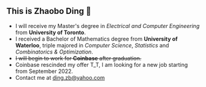 ## This is Zhaobo Ding 👋

- I will receive my Master's degree in *Electrical and Computer Engineering* from **University of Toronto**.
- I received a Bachelor of Mathematics degree from **University of Waterloo**, triple majored in *Computer Science*, *Statistics* and *Combinatorics & Optimization*.
- <s>I will begin to work for **Coinbase** after graduation.</s>
- Coinbase rescinded my offer T_T, I am looking for a new job starting from September 2022.
- Contact me at ding.zb@yahoo.com
<!--
**BananaWolfDing/BananaWolfDing** is a ✨ _special_ ✨ repository because its `README.md` (this file) appears on your GitHub profile.

Here are some ideas to get you started:

- 🔭 I’m currently working on ...
- 🌱 I’m currently learning ...
- 👯 I’m looking to collaborate on ...
- 🤔 I’m looking for help with ...
- 💬 Ask me about ...
- 📫 How to reach me: ...
- 😄 Pronouns: ...
- ⚡ Fun fact: ...
-->
